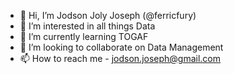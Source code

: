 - 👋 Hi, I’m Jodson Joly Joseph (@ferricfury)
- 👀 I’m interested in all things Data
- 🌱 I’m currently learning TOGAF
- 💞️ I’m looking to collaborate on Data Management
- 📫 How to reach me - jodson.joseph@gmail.com

<!---
ferricfury/ferricfury is a ✨ special ✨ repository because its `README.md` (this file) appears on your GitHub profile.
You can click the Preview link to take a look at your changes.
--->
